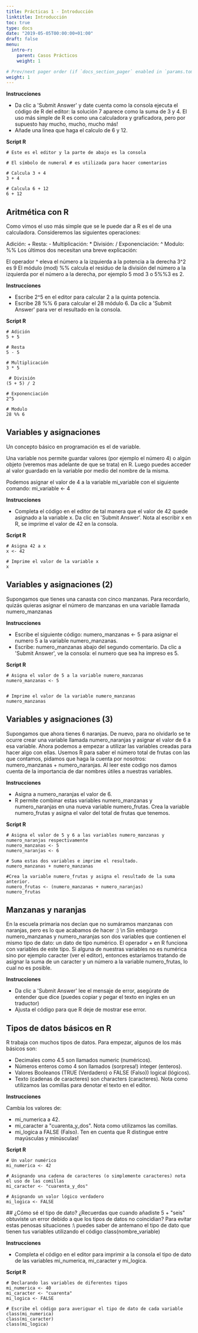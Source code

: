```yaml
---
title: Prácticas 1 - Introducción
linktitle: Introducción
toc: true
type: docs
date: "2019-05-05T00:00:00+01:00"
draft: false
menu:
  intro-r:
    parent: Casos Prácticos
    weight: 1

# Prev/next pager order (if `docs_section_pager` enabled in `params.toml`)
weight: 1
---
```



**Instrucciones**

- Da clic a 'Submit Answer' y date cuenta como la consola ejecuta el código de R del editor: la solución 7 aparece como la suma de 3 y 4. El uso más simple de R es como una calculadora y graficadora, pero por supuesto hay mucho, mucho, mucho más!
- Añade una linea que haga el calculo de 6 y 12.

**Script R**
```{r}
# Este es el editor y la parte de abajo es la consola

# El símbolo de numeral # es utilizada para hacer comentarios

# Calcula 3 + 4
3 + 4

# Calcula 6 + 12
6 + 12

```


## Aritmética con R
Como vimos el uso más simple que se le puede dar a R es el de una calculadora. Consideremos las siguientes operaciones:

Adición: +
Resta: -
Multiplicación: *
División: /
Exponenciación: ^
Modulo: %%
Los últimos dos necesitan una breve explicación:

El operador ^ eleva el número a la izquierda a la potencia a la derecha 3^2 es 9
El módulo (mod) %% calcula el residuo de la división del número a la izquierda por el número a la derecha, por ejemplo 5 mod 3 o 5%%3 es 2.

**Instrucciones**

* Escribe 2^5 en el editor para calcular 2 a la quinta potencia.
* Escribe 28 %% 6 para calcular el 28 módulo 6.
Da clic a 'Submit Answer' para ver el resultado en la consola.


**Script R**
```{r}
# Adición
5 + 5

# Resta
5 - 5

# Multiplicación
3 * 5

 # División
(5 + 5) / 2

# Exponenciación
2^5

# Modulo
28 %% 6
```

## Variables y asignaciones
Un concepto básico en programación es el de variable.

Una variable nos permite guardar valores (por ejemplo el número 4) o algún objeto (veremos mas adelante de que se trata) en R. Luego puedes acceder al valor guardado en la variable por medio del nombre de la misma.

Podemos asignar el valor de 4 a la variable mi_variable con el siguiente comando: mi_variable <- 4

**Instrucciones**

* Completa el código en el editor de tal manera que el valor de 42 quede asignado a la variable x. Da clic en 'Submit Answer'. Nota al escribir x en R, se imprime el valor de 42 en la consola.

**Script R**
```{r}
# Asigna 42 a x
x <- 42

# Imprime el valor de la variable x
x

```


## Variables y asignaciones (2)
Supongamos que tienes una canasta con cinco manzanas. Para recordarlo, quizás quieras asignar el número de manzanas en una variable llamada numero_manzanas

**Instrucciones**

* Escribe el siguiente código: numero_manzanas <- 5 para asignar el numero 5 a la variable numero_manzanas.
* Escribe: numero_manzanas abajo del segundo comentario.
Da clic a 'Submit Answer', ve la consola: el numero que sea ha impreso es 5.

**Script R**
```{r}
# Asigna el valor de 5 a la variable numero_manzanas
numero_manzanas <- 5


# Imprime el valor de la variable numero_manzanas
numero_manzanas

```

## Variables y asignaciones (3)
Supongamos que ahora tienes 6 naranjas. De nuevo, para no olvidarlo se te ocurre crear una variable llamada numero_naranjas y asignar el valor de 6 a esa variable. Ahora podemos a empezar a utilizar las variables creadas para hacer algo con ellas. Usemos R para saber el número total de frutas con las que contamos, pidamos que haga la cuenta por nosotros: numero_manzanas + numero_naranjas. Al leer este codigo nos damos cuenta de la importancia de dar nombres útiles a nuestras variables.

**Instrucciones**

* Asigna a numero_naranjas el valor de 6.
* R permite combinar estas variables numero_manzanas y numero_naranjas en una nueva variable numero_frutas. Crea la variable numero_frutas y asigna el valor del total de frutas que tenemos.

**Script R**
```{r}
# Asigna el valor de 5 y 6 a las variables numero_manzanas y numero_naranjas respectivamente
numero_manzanas <- 5
numero_naranjas <- 6

# Suma estas dos variables e imprime el resultado.
numero_manzanas + numero_manzanas

#Crea la variable numero_frutas y asigna el resultado de la suma anterior.
numero_frutas <- (numero_manzanas + numero_naranjas)
numero_frutas
```

## Manzanas y naranjas
En la escuela primaria nos decían que no sumáramos manzanas con naranjas, pero es lo que acabamos de hacer :) \n Sin embargo numero_manzanas y numero_naranjas son dos variables que contienen el mismo tipo de dato: un dato de tipo numérico. El operador + en R funciona con variables de este tipo. Si alguna de nuestras variables no es numérica sino por ejemplo caracter (ver el editor), entonces estaríamos tratando de asignar la suma de un caracter y un número a la variable numero_frutas, lo cual no es posible.

**Instrucciones**

* Da clic a 'Submit Answer' lee el mensaje de error, asegúrate de entender que dice (puedes copiar y pegar el texto en ingles en un traductor)
* Ajusta el código para que R deje de mostrar ese error.


## Tipos de datos básicos en R
R trabaja con muchos tipos de datos. Para empezar, algunos de los más básicos son:

- Decimales como 4.5 son llamados numeric (numéricos).
- Números enteros como 4 son llamados (sorpresa!) integer (enteros).
- Valores Booleanos (TRUE (Verdadero) o FALSE (Falso)) logical (lógicos).
- Texto (cadenas de caracteres) son characters (caracteres).
Nota como utilizamos las comillas para denotar el texto en el editor.

**Instrucciones**

Cambia los valores de:

* mi_numerica a 42.
* mi_caracter a "cuarenta_y_dos". Nota como utilizamos las comillas.
* mi_logica a FALSE (Falso).
Ten en cuenta que R distingue entre mayúsculas y minúsculas!

**Script R**
```{r}
# Un valor numérico
mi_numerica <- 42

# Asignando una cadena de caracteres (o simplemente caracteres) nota el uso de las comillas
mi_caracter <- "cuarenta_y_dos"

# Asignando un valor lógico verdadero
mi_logica <- FALSE
```

## ¿Cómo sé el tipo de dato?
¿Recuerdas que cuando añadiste 5 + "seis" obtuviste un error debido a que los tipos de datos no coincidian? Para evitar estas penosas situaciones :\ puedes saber de antemano el tipo de dato que tienen tus variables utilizando el código class(nombre_variable)

**Instrucciones**

* Completa el código en el editor para imprimir a la consola el tipo de dato de las variables mi_numerica, mi_caracter y mi_logica.

**Script R**
```{r}
# Declarando las variables de diferentes tipos
mi_numerica <- 40
mi_caracter <- "cuarenta"
mi_logica <- FALSE

# Escribe el código para averiguar el tipo de dato de cada variable
class(mi_numerica)
class(mi_caracter)
class(mi_logica)
```
